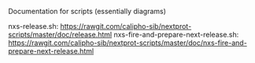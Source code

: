 Documentation for scripts (essentially diagrams)

nxs-release.sh: https://rawgit.com/calipho-sib/nextprot-scripts/master/doc/release.html
nxs-fire-and-prepare-next-release.sh: https://rawgit.com/calipho-sib/nextprot-scripts/master/doc/nxs-fire-and-prepare-next-release.html
